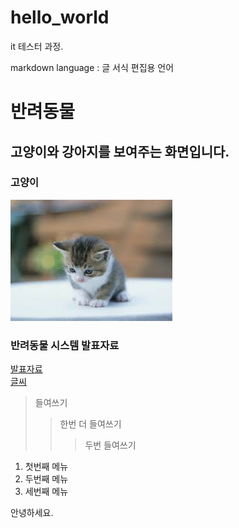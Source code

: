 # hello_world
it 테스터 과정.

markdown language : 글 서식 편집용 언어

# 반려동물
## 고양이와 강아지를 보여주는 화면입니다.

### 고양이
<img src="cat.jpg"/>

### 반려동물 시스템 발표자료
[발표자료](https://www.naver.com)<br>
[글씨](파일)

> 들여쓰기
> > 한번 더 들여쓰기
> > > 두번 들여쓰기

1. 첫번째 메뉴
2. 두번째 메뉴
3. 세번째 메뉴


안녕하세요.
